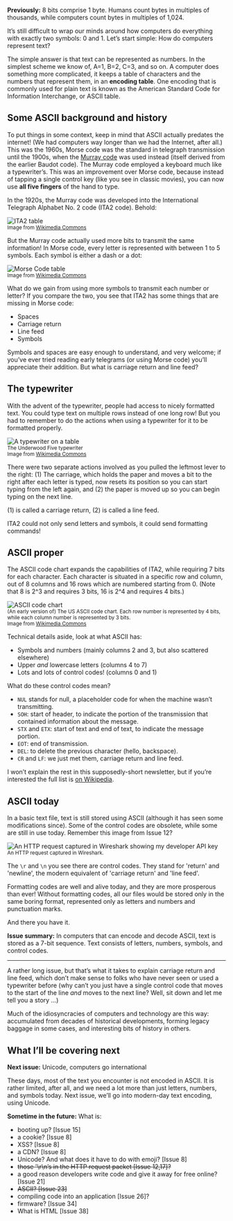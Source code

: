 **Previously:** 8 bits comprise 1 byte. Humans count bytes in multiples of thousands, while computers count bytes in multiples of 1,024.

It’s still difficult to wrap our minds around how computers do everything with exactly two symbols: 0 and 1. Let’s start simple: How do computers represent text?

The simple answer is that text can be represented as numbers. In the simplest scheme we know of, A=1, B=2, C=3, and so on. A computer does something more complicated, it keeps a table of characters and the numbers that represent them, in an **encoding table**. One encoding that is commonly used for plain text is known as the American Standard Code for Information Interchange, or ASCII table.

## Some ASCII background and history

To put things in some context, keep in mind that ASCII actually predates the internet! (We had computers way longer than we had the Internet, after all.) This was the 1960s, Morse code was the standard in telegraph transmission until the 1900s, when the [Murray code](https://en.wikipedia.org/wiki/Baudot_code#Murray_code) was used instead (itself derived from the earlier Baudot code). The Murray code employed a keyboard much like a typewriter’s. This was an improvement over Morse code, because instead of tapping a single control key (like you see in classic movies), you can now use **all five fingers** of the hand to type.

In the 1920s, the Murray code was developed into the International Telegraph Alphabet No. 2 code (ITA2 code). Behold:

![ITA2 table](https://github.com/ngjunsiang/laymansguide/blob/release/season4/issue041/issue041_01.jpg?raw=true)<br />
<small>Image from [Wikimedia Commons](https://en.wikipedia.org/wiki/File:International_Telegraph_Alphabet_2.jpg)</small>

But the Murray code actually used more bits to transmit the same information! In Morse code, every letter is represented with between 1 to 5 symbols. Each symbol is either a dash or a dot:

![Morse Code table](https://github.com/ngjunsiang/laymansguide/blob/release/season4/issue041/issue041_02.png?raw=true)<br />
<small>Image from [Wikimedia Commons](https://en.wikipedia.org/wiki/File:International_Morse_Code.svg)</small>

What do we gain from using more symbols to transmit each number or letter? If you compare the two, you see that ITA2 has some things that are missing in Morse code:

- Spaces
- Carriage return
- Line feed
- Symbols

Symbols and spaces are easy enough to understand, and very welcome; if you’ve ever tried reading early telegrams (or using Morse code) you’ll appreciate their addition. But what is carriage return and line feed?

## The typewriter

With the advent of the typewriter, people had access to nicely formatted text. You could type text on multiple rows instead of one long row! But you had to remember to do the actions when using a typewriter for it to be formatted properly.

![A typewriter on a table](https://github.com/ngjunsiang/laymansguide/blob/release/season4/issue041/issue041_03.jpg?raw=true)<br />
<small>The Underwood Five typewriter<br />
Image from [Wikimedia Commons](https://en.wikipedia.org/wiki/File:Underwoodfive.jpg)</small>

There were two separate actions involved as you pulled the leftmost lever to the right: (1) The carriage, which holds the paper and moves a bit to the right after each letter is typed, now resets its position so you can start typing from the left again, and (2) the paper is moved up so you can begin typing on the next line.

(1) is called a carriage return, (2) is called a line feed.

ITA2 could not only send letters and symbols, it could send formatting commands!

## ASCII proper

The ASCII code chart expands the capabilities of ITA2, while requiring 7 bits for each character. Each character is situated in a specific row and column, out of 8 columns and 16 rows which are numbered starting from 0. (Note that 8 is 2^3 and requires 3 bits, 16 is 2^4 and requires 4 bits.)

![ASCII code chart](https://github.com/ngjunsiang/laymansguide/blob/release/season4/issue041/issue041_04.png?raw=true)<br />
<small>(An early version of) The US ASCII code chart. Each row number is represented by 4 bits, while each column number is represented by 3 bits.<br />
Image from [Wikimedia Commons](https://en.wikipedia.org/wiki/File:USASCII_code_chart.png)</small>

Technical details aside, look at what ASCII has:

- Symbols and numbers (mainly columns 2 and 3, but also scattered elsewhere)
- Upper _and_ lowercase letters (columns 4 to 7)
- Lots and lots of control codes! (columns 0 and 1)

What do these control codes mean?

- `NUL` stands for null, a placeholder code for when the machine wasn’t transmitting.
- `SOH`: start of header, to indicate the portion of the transmission that contained information about the message.
- `STX` and `ETX`: start of text and end of text, to indicate the message portion.
- `EOT`: end of transmission.
- `DEL`: to delete the previous character (hello, backspace).
- `CR` and `LF`: we just met them, carriage return and line feed.

I won’t explain the rest in this supposedly-short newsletter, but if you’re interested the full list is [on Wikipedia](https://en.wikipedia.org/wiki/ASCII#Control_characters).

## ASCII today

In a basic text file, text is still stored using ASCII (although it has seen some modifications since). Some of the control codes are obsolete, while some are still in use today. Remember this image from Issue 12?

![An HTTP request captured in Wireshark showing my developer API key](https://github.com/ngjunsiang/laymansguide/blob/release/season1/issue012/issue012_01.png?raw=true)<br />
<small>An HTTP request captured in Wireshark.</small>

The `\r` and `\n` you see there are control codes. They stand for 'return' and 'newline', the modern equivalent of 'carriage return' and 'line feed'.

Formatting codes are well and alive today, and they are more prosperous than ever! Without formatting codes, all our files would be stored only in the same boring format, represented only as letters and numbers and punctuation marks.

And there you have it.

**Issue summary:** In computers that can encode and decode ASCII, text is stored as a 7-bit sequence. Text consists of letters, numbers, symbols, and control codes.

-----

A rather long issue, but that’s what it takes to explain carriage return and line feed, which don’t make sense to folks who have never seen or used a typewriter before (why can’t you just have a single control code that moves to the start of the line _and_ moves to the next line? Well, sit down and let me tell you a story …)

Much of the idiosyncracies of computers and technology are this way: accumulated from decades of historical developments, forming legacy baggage in some cases, and interesting bits of history in others.

## What I’ll be covering next

**Next issue:** Unicode, computers go international

These days, most of the text you encounter is not encoded in ASCII. It is rather limited, after all, and we need a lot more than just letters, numbers, and symbols today. Next issue, we’ll go into modern-day text encoding, using Unicode.

**Sometime in the future:** What is:

- booting up? [Issue 15]
- a cookie? [Issue 8]
- XSS? [Issue 8]
- a CDN? [Issue 8]
- Unicode? And what does it have to do with emoji? [Issue 8]
- ~~those '\r\n’s in the HTTP request packet [Issue 12,17]?~~
- a good reason developers write code and give it away for free online? [Issue 21]
- ~~ASCII? [Issue 23]~~
- compiling code into an application [Issue 26]?
- firmware? [Issue 34]
- What is HTML [Issue 38]
